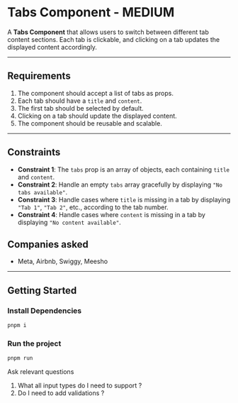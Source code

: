 # Tabs Component - MEDIUM

A **Tabs Component** that allows users to switch between different tab content sections. Each tab is clickable, and clicking on a tab updates the displayed content accordingly.

---

## Requirements

1. The component should accept a list of tabs as props.
2. Each tab should have a `title` and `content`.
3. The first tab should be selected by default.
4. Clicking on a tab should update the displayed content.
5. The component should be reusable and scalable.

---

## Constraints

- **Constraint 1**: The `tabs` prop is an array of objects, each containing `title` and `content`.
- **Constraint 2**: Handle an empty `tabs` array gracefully by displaying `"No tabs available"`.
- **Constraint 3**: Handle cases where `title` is missing in a tab by displaying `"Tab 1"`, `"Tab 2"`, etc., according to the tab number.
- **Constraint 4**: Handle cases where `content` is missing in a tab by displaying `"No content available"`.

## Companies asked
- Meta, Airbnb, Swiggy, Meesho

---

## Getting Started

### Install Dependencies

```bash
pnpm i
```

### Run the project

```bash
pnpm run
```

Ask relevant questions
1. What all input types do I need to support ?
2. Do I need to add validations ?